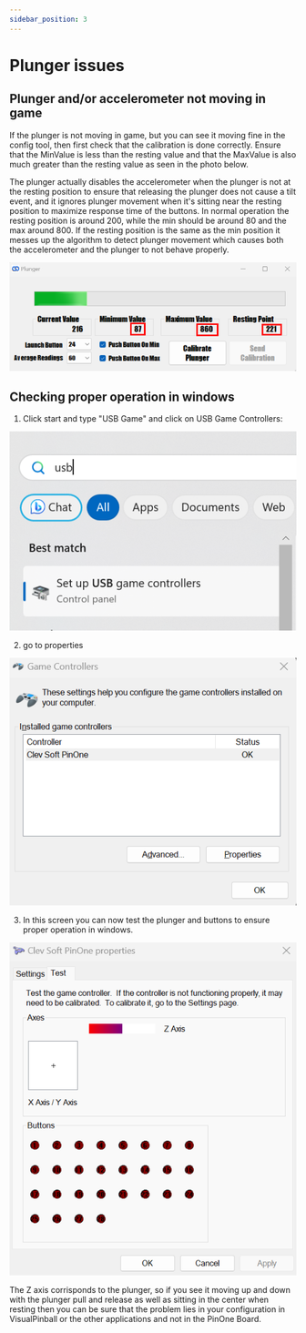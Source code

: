 ```yaml
---
sidebar_position: 3
---
```


# Plunger issues 

## Plunger and/or accelerometer not moving in game

If the plunger is not moving in game, but you can see it moving fine in the config tool, then first check that the calibration is done correctly. Ensure that the MinValue is less than the resting value and that the MaxValue is also much greater than the resting value as seen in the photo below.

The plunger actually disables the accelerometer when the plunger is not at the resting position to ensure that releasing the plunger does not cause a tilt event, and it ignores plunger movement when it's sitting near the resting position to maximize response time of the buttons. In normal operation the resting position is around 200, while the min should be around 80 and the max around 800. If the resting position is the same as the min position it messes up the algorithm to detect plunger movement which causes both the accelerometer and the plunger to not behave properly.

![Plunger Calibration](./img/plunger.png)

## Checking proper operation in windows

1. Click start and type "USB Game" and click on USB Game Controllers:

![USB Game Controllers](./img/popper1.png)

2. go to properties

![USB Game Controllers](./img/popper2.png)

3. In this screen you can now test the plunger and buttons to ensure proper operation in windows.

![USB Game Controllers](./img/popper6.png)

The Z axis corrisponds to the plunger, so if you see it moving up and down with the plunger pull and release as well as sitting in the center when resting then you can be sure that the problem lies in your configuration in VisualPinball or the other applications and not in the PinOne Board.